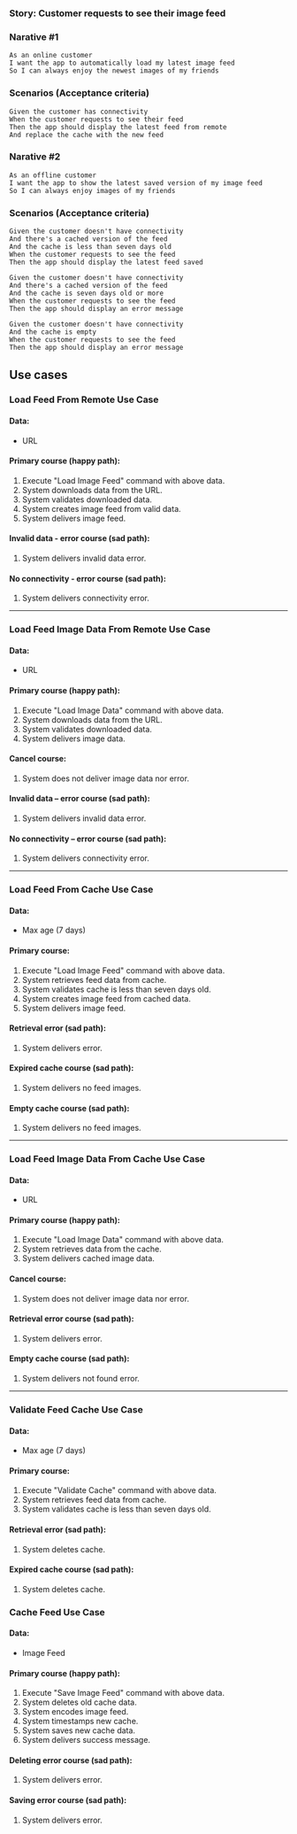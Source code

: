### Story: Customer requests to see their image feed

### Narative #1

```
As an online customer
I want the app to automatically load my latest image feed
So I can always enjoy the newest images of my friends
```
### Scenarios (Acceptance criteria)

```
Given the customer has connectivity
When the customer requests to see their feed
Then the app should display the latest feed from remote
And replace the cache with the new feed
```

### Narative #2

```
As an offline customer
I want the app to show the latest saved version of my image feed
So I can always enjoy images of my friends
```
### Scenarios (Acceptance criteria)

```
Given the customer doesn't have connectivity
And there's a cached version of the feed 
And the cache is less than seven days old
When the customer requests to see the feed
Then the app should display the latest feed saved

Given the customer doesn't have connectivity
And there's a cached version of the feed 
And the cache is seven days old or more
When the customer requests to see the feed
Then the app should display an error message

Given the customer doesn't have connectivity
And the cache is empty 
When the customer requests to see the feed
Then the app should display an error message
```

## Use cases

### Load Feed From Remote Use Case

#### Data:
- URL

#### Primary course (happy path):
1. Execute "Load Image Feed" command with above data.
2. System downloads data from the URL.
3. System validates downloaded data.
4. System creates image feed from valid data.
5. System delivers image feed.

#### Invalid data - error course (sad path):
1. System delivers invalid data error.

#### No connectivity - error course (sad path):
1. System delivers connectivity error.

---

### Load Feed Image Data From Remote Use Case

#### Data:
- URL

#### Primary course (happy path):
1. Execute "Load Image Data" command with above data.
2. System downloads data from the URL.
3. System validates downloaded data.
4. System delivers image data.

#### Cancel course:
1. System does not deliver image data nor error.

#### Invalid data – error course (sad path):
1. System delivers invalid data error.

#### No connectivity – error course (sad path):
1. System delivers connectivity error.

---

### Load Feed From Cache Use Case

#### Data:
- Max age (7 days)

#### Primary course:
1. Execute "Load Image Feed" command with above data.
2. System retrieves feed data from cache.
3. System validates cache is less than seven days old.
4. System creates image feed from cached data. 
5. System delivers image feed.

#### Retrieval error (sad path):
1. System delivers error.

#### Expired cache course (sad path):
1. System delivers no feed images.

#### Empty cache course (sad path):
1. System delivers no feed images.

---

### Load Feed Image Data From Cache Use Case

#### Data:
- URL

#### Primary course (happy path):
1. Execute "Load Image Data" command with above data.
2. System retrieves data from the cache.
3. System delivers cached image data.

#### Cancel course:
1. System does not deliver image data nor error.

#### Retrieval error course (sad path):
1. System delivers error.

#### Empty cache course (sad path):
1. System delivers not found error.

---

### Validate Feed Cache Use Case

#### Data:
- Max age (7 days)

#### Primary course:
1. Execute "Validate Cache" command with above data.
2. System retrieves feed data from cache.
3. System validates cache is less than seven days old.

#### Retrieval error (sad path):
1. System deletes cache.

#### Expired cache course (sad path):
1. System deletes cache.


### Cache Feed Use Case

#### Data:
- Image Feed

#### Primary course (happy path):
1. Execute "Save Image Feed" command with above data.
2. System deletes old cache data.
3. System encodes image feed.
4. System timestamps new cache.
5. System saves new cache data.
6. System delivers success message.

#### Deleting error course (sad path):
1. System delivers error.

#### Saving error course (sad path):
1. System delivers error.
